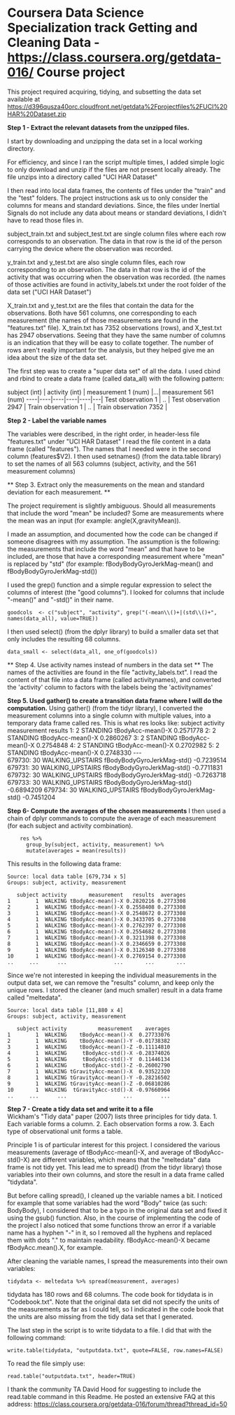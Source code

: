 Coursera Data Science Specialization track
Getting and Cleaning Data - https://class.coursera.org/getdata-016/
Course project
===========================================

This project required acquiring, tidying, and subsetting the data set available at https://d396qusza40orc.cloudfront.net/getdata%2Fprojectfiles%2FUCI%20HAR%20Dataset.zip


**Step 1 - Extract the relevant datasets from the unzipped files.**

I start by downloading and unzipping the data set in a local working directory.

For efficiency, and since I ran the script multiple times, I added simple logic to only download and unzip if the files are not present locally already. The file unzips into a directory called "UCI HAR Dataset"


I then read into local data frames, the contents of files under the "train" and the "test" folders. The project instructions ask us to only consider the columns for means and standard deviations. Since, the files under Inertial Signals do not include any data about means or standard deviations, I didn't have to read those files in.

subject_train.txt and subject_test.txt are single column files where each row corresponds to an observation. The data in that row is the id of the person carrying the device where the observation was recorded.

y_train.txt and y_test.txt are also single column files, each row corresponding to an observation. The data in that row is the id of the activity that was occurring when the observation was recorded. (the names of those activities are found in activity_labels.txt under the root folder of the data set ("UCI HAR Dataset")

X_train.txt and y_test.txt are the files that contain the data for the observations.
Both have 561 columns, one corresponding to each measurement (the names of those measurements are found in the "features.txt" file).
X_train.txt has 7352 observations (rows), and X_test.txt has 2947 observations.
Seeing that they have the same number of columns is an indication that they will be easy to collate together.
The number of rows aren't really important for the analysis, but they helped give me an idea about the size of the data set.

The first step was to create a "super data set" of all the data. I used cbind and rbind to create a data frame (called data_all) with the following pattern:

subject (int) | activity (int) | measurement 1 (num) |...| measurement 561 (num)
----|----|----|----|----|---|
Test observation 1 |
.. |
Test observation 2947 |
Train observation 1 |
.. |
Train observation 7352 |


**Step 2 - Label the variable names**

The variables were described, in the right order, in header-less file "features.txt" under "UCI HAR Dataset"
I read the file content in a data frame (called "features"). The names that I needed were in the second column (features$V2).
I then used setnames() (from the data.table library) to set the names of all 563 columns (subject, activity, and the 561 measurement columns)

** Step 3. Extract only the measurements on the mean and standard deviation for each measurement. **

The project requirement is slightly ambiguous. Should all measurements that include the word "mean" be included? Some are measurements where the mean was an input (for example: angle(X,gravityMean)).

I made an assumption, and documented how the code can be changed if someone disagrees with my assumption. The assumption is the following: the measurements that include the word "mean" and that have to be included, are those that have a corresponding measurement where "mean" is replaced by "std" (for example: fBodyBodyGyroJerkMag-mean() and fBodyBodyGyroJerkMag-std())

I used the grep() function and a simple regular expression to select the columns of interest (the "good columns"). I looked for columns that include "-mean()" and "-std()" in their name.
```
goodcols  <- c("subject", "activity", grep("(-mean\\()+|(std\\()+", names(data_all), value=TRUE))
```
I then used select() (from the dplyr library) to build a smaller data set that only includes the resulting 68 columns.
```
data_small <- select(data_all, one_of(goodcols))
```
	
** Step 4. Use activity names instead of numbers in the data set **
The names of the activities are found in the file "activity_labels.txt".
I read the content of that file into a data frame (called activitynames), and converted the 'activity' column to factors with the labels being the 'activitynames'

**Step 5. Used gather() to create a transition data frame where I will do the computation.**
Using gather() (from the tidyr library), I converted the measurement columns into a single column with multiple values, into a temporary data frame called res.
This is what res looks like:
			subject         activity                measurement    results
		 1:       2         STANDING          tBodyAcc-mean()-X  0.2571778
		 2:       2         STANDING          tBodyAcc-mean()-X  0.2860267
		 3:       2         STANDING          tBodyAcc-mean()-X  0.2754848
		 4:       2         STANDING          tBodyAcc-mean()-X  0.2702982
		 5:       2         STANDING          tBodyAcc-mean()-X  0.2748330
		---                                                               
	679730:      30 WALKING_UPSTAIRS fBodyBodyGyroJerkMag-std() -0.7239514
	679731:      30 WALKING_UPSTAIRS fBodyBodyGyroJerkMag-std() -0.7711831
	679732:      30 WALKING_UPSTAIRS fBodyBodyGyroJerkMag-std() -0.7263718
	679733:      30 WALKING_UPSTAIRS fBodyBodyGyroJerkMag-std() -0.6894209
	679734:      30 WALKING_UPSTAIRS fBodyBodyGyroJerkMag-std() -0.7451204

	
**Step 6- Compute the averages of the chosen measurements**
I then used a chain of dplyr commands to compute the average of each measurement (for each subject and activity combination). 
```
	res %>% 
	  group_by(subject, activity, measurement) %>% 
	  mutate(averages = mean(results))
```
This results in the following data frame:

	Source: local data table [679,734 x 5]
	Groups: subject, activity, measurement

	   subject activity       measurement   results  averages
	1        1  WALKING tBodyAcc-mean()-X 0.2820216 0.2773308
	2        1  WALKING tBodyAcc-mean()-X 0.2558408 0.2773308
	3        1  WALKING tBodyAcc-mean()-X 0.2548672 0.2773308
	4        1  WALKING tBodyAcc-mean()-X 0.3433705 0.2773308
	5        1  WALKING tBodyAcc-mean()-X 0.2762397 0.2773308
	6        1  WALKING tBodyAcc-mean()-X 0.2554682 0.2773308
	7        1  WALKING tBodyAcc-mean()-X 0.3211398 0.2773308
	8        1  WALKING tBodyAcc-mean()-X 0.2346659 0.2773308
	9        1  WALKING tBodyAcc-mean()-X 0.3126340 0.2773308
	10       1  WALKING tBodyAcc-mean()-X 0.2769154 0.2773308
	..     ...      ...               ...       ...       ...

Since we're not interested in keeping the individual measurements in the output data set, we can remove the "results" column, and keep only the unique rows. I stored the cleaner (and much smaller) result in a data frame called "meltedata".
	
	Source: local data table [11,880 x 4]
	Groups: subject, activity, measurement

	   subject activity          measurement    averages
	1        1  WALKING    tBodyAcc-mean()-X  0.27733076
	2        1  WALKING    tBodyAcc-mean()-Y -0.01738382
	3        1  WALKING    tBodyAcc-mean()-Z -0.11114810
	4        1  WALKING     tBodyAcc-std()-X -0.28374026
	5        1  WALKING     tBodyAcc-std()-Y  0.11446134
	6        1  WALKING     tBodyAcc-std()-Z -0.26002790
	7        1  WALKING tGravityAcc-mean()-X  0.93522320
	8        1  WALKING tGravityAcc-mean()-Y -0.28216502
	9        1  WALKING tGravityAcc-mean()-Z -0.06810286
	10       1  WALKING  tGravityAcc-std()-X -0.97660964
	..     ...      ...                  ...         ...


**Step 7 - Create a tidy data set and write it to a file**	
Wickham's "Tidy data" paper (2007) lists three principles for tidy data.
	1. Each variable forms a column.
	2. Each observation forms a row.
	3. Each type of observational unit forms a table.
	
Principle 1 is of particular interest for this project. I considered the various measurements (average of tBodyAcc-mean()-X, and average of tBodyAcc-std()-X) are different variables, which means that the "meltedata" data frame is not tidy yet. This lead me to spread() (from the tidyr library) those variables into their own columns, and store the result in a data frame called "tidydata".

But before calling spread(), I cleaned up the variable names a bit. I noticed for example that some variables had the word "Body" twice (as such: BodyBody), I considered that to be a typo in the original data set and fixed it using the gsub() function. Also, in the course of implementing the code of the project I also noticed that some functions throw an error if a variable name has a hyphen "-" in it, so I removed all the hyphens and replaced them with dots "." to maintain readability.
	fBodyAcc-mean()-X became fBodyAcc.mean().X, for example.

After cleaning the variable names, I spread the measurements into their own variables:
```
tidydata <- meltedata %>% spread(measurement, averages)
```
tidydata has 180 rows and 68 columns. The code book for tidydata is in "Codebook.txt". Note that the original data set did not specify the units of the measurements as far as I could tell, so I indicated in the code book that the units are also missing from the tidy data set that I generated.
	
	
The last step in the script is to write tidydata to a file. I did that with the following command:
```
write.table(tidydata, "outputdata.txt", quote=FALSE, row.names=FALSE)
```	
To read the file simply use:
```
read.table("outputdata.txt", header=TRUE)
```	
I thank the community TA David Hood for suggesting to include the read.table command in this Readme. He posted an extensive FAQ at this address:  https://class.coursera.org/getdata-016/forum/thread?thread_id=50
